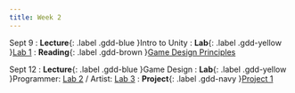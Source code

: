 ```yaml
---
title: Week 2
---
```


Sept 9
: **Lecture**{: .label .gdd-blue }Intro to Unity
: **Lab**{: .label .gdd-yellow }[Lab 1]
: **Reading**{: .label .gdd-brown }[Game Design Principles]

Sept 12
: **Lecture**{: .label .gdd-blue }Game Design
: **Lab**{: .label .gdd-yellow }Programmer: [Lab 2] / Artist: [Lab 3]
: **Project**{: .label .gdd-navy }[Project 1]

<!--[Intro to Unity]: https://docs.google.com/presentation/d/13UOf97nI0rWh0DLGCHcSVavez90o4fiwkxdiRE5pQms/edit?usp=sharing
[Game Design]: https://docs.google.com/presentation/d/1Q0isDd1Ei1vJt2xBN-BbuqwA6x8U1RoaRbia1eZcB84/edit?usp=sharing -->


[Lab 1]: ./../pages/labs/lab1/lab1
[Lab 2]: ./../pages/labs/lab2/lab2
[Lab 3]: ./../pages/labs/lab3/lab3

[Project 1]: ./../pages/projects/Projects

[Game Design Principles]: https://www.gamedesigning.org/learn/game-design-principles/ 